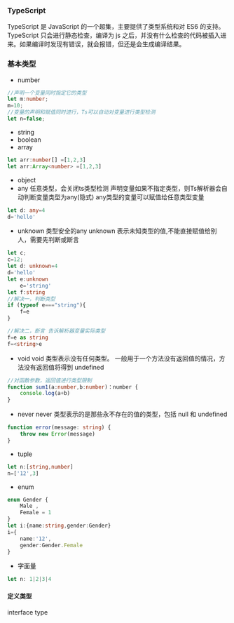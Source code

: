 ### TypeScript
TypeScript 是 JavaScript 的一个超集，主要提供了类型系统和对 ES6 的支持。<br>
TypeScript 只会进行静态检查，编译为 js 之后，并没有什么检查的代码被插入进来。如果编译时发现有错误，就会报错，但还是会生成编译结果。


### 基本类型
- number
```ts
//声明一个变量同时指定它的类型
let m:number;
m=10;
//变量的声明和赋值同时进行，Ts可以自动对变量进行类型检测
let n=false;
```
- string
- boolean
- array
```ts
let arr:number[] =[1,2,3]
let arr:Array<number> =[1,2,3]
```
- object
- any
任意类型，会关闭ts类型检测
声明变量如果不指定类型，则Ts解析器会自动判断变量类型为any(隐式)
any类型的变量可以赋值给任意类型变量
```ts
let d: any=4
d='hello'
```
- unknown
类型安全的any
unknown 表示未知类型的值,不能直接赋值给别人，需要先判断或断言
```ts
let c;
c=12;
let d: unknown=4
d='hello'
let e:unknown
    e='string'
let f:string
//解决一，判断类型
if (typeof e==="string"){
    f=e
}

//解决二，断言 告诉解析器变量实际类型
f=e as string
f=<string>e
```
- void 
void 类型表示没有任何类型。 一般用于一个方法没有返回值的情况，方法没有返回值将得到 undefined
```ts
//对函数参数，返回值进行类型限制
function sum1(a:number,b:number)：number {
    console.log(a+b)
}
```
- never
never 类型表示的是那些永不存在的值的类型，包括 null 和 undefined
```ts
function error(message: string) {
    throw new Error(message)
}
```
- tuple
```ts
let n:[string,number]
n=['12',3]
```
- enum
```ts
enum Gender {
    Male ,
    Female = 1
}
let i:{name:string,gender:Gender}
i={
    name:'12',
    gender:Gender.Female
}
```
- 字面量
```ts
let n: 1|2|3|4
```
#### 定义类型
interface type
